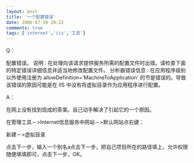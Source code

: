 ```yaml
---
layout: post
title: '一个配置错误'
date: 2006-07-30 20:22
comments: true
tags: ['internet','iis','工具']
---
```


Q：

配置错误。  说明  :  在处理向该请求提供服务所需的配置文件时出错。请检查下面的特定错误详细信息并适当地修改配置文件。  分析器错误信息  :
在应用程序级别以外使用注册为  allowDefinition='MachineToApplication'  的节是错误的。导致该错误的原因可能是在
IIS  中没有将虚拟目录作为应用程序进行配置。

A：

在网上没有找到现成的答案。自己动手解决了引起它的一个原因。

在管理工具－>Internet信息服务中网站－>默认网站点右键：

新建－>虚拟目录

点击下一步，输入一个别名a点击下一步，把自己项目所在的路径填上，允许权限随便填填即可，点击下一步，OK。

